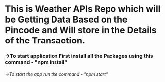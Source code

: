 <h1>This is Weather APIs Repo which will be Getting Data Based on the Pincode and Will store in the Details of the Transaction.</h1>

<h3>->To start application First install all the Packages using this command - "npm install"</h3>

<h6>->To start the app run the command - "npm start"</h6>
